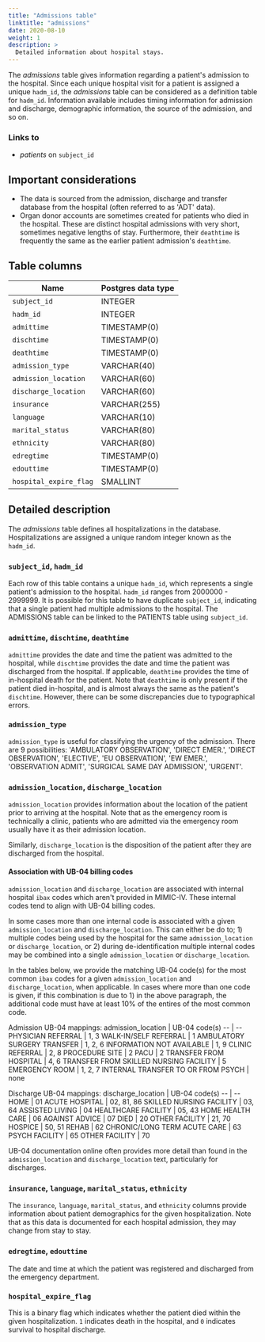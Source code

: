 ```yaml
---
title: "Admissions table"
linktitle: "admissions"
date: 2020-08-10
weight: 1
description: >
  Detailed information about hospital stays.
---
```


The *admissions* table gives information regarding a patient's admission to the hospital. Since each unique hospital visit for a patient is assigned a unique `hadm_id`, the *admissions* table can be considered as a definition table for `hadm_id`. Information available includes timing information for admission and discharge, demographic information, the source of the admission, and so on.

### Links to

* *patients* on `subject_id`

## Important considerations

* The data is sourced from the admission, discharge and transfer database from the hospital (often referred to as 'ADT' data).
* Organ donor accounts are sometimes created for patients who died in the hospital. These are distinct hospital admissions with very short, sometimes negative lengths of stay. Furthermore, their `deathtime` is frequently the same as the earlier patient admission's `deathtime`.

## Table columns

Name | Postgres data type
---- | ----
`subject_id` | INTEGER
`hadm_id` | INTEGER
`admittime` | TIMESTAMP(0)
`dischtime` | TIMESTAMP(0)
`deathtime` | TIMESTAMP(0)
`admission_type` | VARCHAR(40)
`admission_location` | VARCHAR(60)
`discharge_location` | VARCHAR(60)
`insurance` | VARCHAR(255)
`language` | VARCHAR(10)
`marital_status` | VARCHAR(80)
`ethnicity` | VARCHAR(80)
`edregtime` | TIMESTAMP(0)
`edouttime` | TIMESTAMP(0)
`hospital_expire_flag` | SMALLINT

## Detailed description

The *admissions* table defines all hospitalizations in the database. Hospitalizations are assigned a unique random integer known as the `hadm_id`.

### `subject_id`, `hadm_id`

Each row of this table contains a unique `hadm_id`, which represents a single patient's admission to the hospital. `hadm_id` ranges from 2000000 - 2999999. It is possible for this table to have duplicate `subject_id`, indicating that a single patient had multiple admissions to the hospital. The ADMISSIONS table can be linked to the PATIENTS table using `subject_id`.

### `admittime`, `dischtime`, `deathtime`

`admittime` provides the date and time the patient was admitted to the hospital, while `dischtime` provides the date and time the patient was discharged from the hospital. If applicable, `deathtime` provides the time of in-hospital death for the patient. Note that `deathtime` is only present if the patient died in-hospital, and is almost always the same as the patient's `dischtime`. However, there can be some discrepancies due to typographical errors.

### `admission_type`

`admission_type` is useful for classifying the urgency of the admission. There are 9 possibilities: 'AMBULATORY OBSERVATION', 'DIRECT EMER.', 'DIRECT OBSERVATION', 'ELECTIVE', 'EU OBSERVATION', 'EW EMER.', 'OBSERVATION ADMIT', 'SURGICAL SAME DAY ADMISSION', 'URGENT'.

### `admission_location`, `discharge_location`

`admission_location` provides information about the location of the patient prior to arriving at the hospital. Note that as the emergency room is technically a clinic, patients who are admitted via the emergency room usually have it as their admission location.

Similarly, `discharge_location` is the disposition of the patient after they are discharged from the hospital.

#### Association with UB-04 billing codes
`admission_location` and `discharge_location` are associated with internal hospital `ibax` codes which aren't provided in MIMIC-IV. These internal codes tend to align with UB-04 billing codes. 

In some cases more than one internal code is associated with a given `admission_location` and `discharge_location`. This can either be do to; 1) multiple codes being used by the hospital for the same `admission_location` or `discharge_location`, or 2) during de-identification multiple internal codes may be combined into a single `admission_location` or `discharge_location`. 

In the tables below, we provide the matching UB-04 code(s) for the most common `ibax` codes for a given `admission_location` and `discharge_location`, when applicable. In cases where more than one code is given, if this combination is due to 1) in the above paragraph, the additional code must have at least 10% of the entires of the most common code. 

Admission UB-04 mappings:
admission_location | UB-04 code(s)
-- | --
PHYSICIAN REFERRAL | 1, 3
WALK-IN/SELF REFERRAL | 1
AMBULATORY SURGERY TRANSFER | 1, 2, 6
INFORMATION NOT AVAILABLE | 1, 9
CLINIC REFERRAL | 2, 8
PROCEDURE SITE | 2
PACU | 2
TRANSFER FROM HOSPITAL | 4, 6
TRANSFER FROM SKILLED NURSING FACILITY | 5
EMERGENCY ROOM | 1, 2, 7
INTERNAL TRANSFER TO OR FROM PSYCH | none

Discharge UB-04 mappings:
discharge_location | UB-04 code(s)
-- | --
HOME | 01
ACUTE HOSPITAL | 02, 81, 86
SKILLED NURSING FACILITY | 03, 64
ASSISTED LIVING | 04
HEALTHCARE FACILITY | 05, 43
HOME HEALTH CARE | 06
AGAINST ADVICE | 07
DIED | 20
OTHER FACILITY | 21, 70
HOSPICE | 50, 51
REHAB | 62
CHRONIC/LONG TERM ACUTE CARE | 63
PSYCH FACILITY | 65
OTHER FACILITY | 70

UB-04 documentation online often provides more detail than found in the `admission_location` and `discharge_location` text, particularly for discharges.

### `insurance`, `language`, `marital_status`, `ethnicity`

The `insurance`, `language`, `marital_status`, and `ethnicity` columns provide information about patient demographics for the given hospitalization.
Note that as this data is documented for each hospital admission, they may change from stay to stay.

### `edregtime`, `edouttime`

The date and time at which the patient was registered and discharged from the emergency department.

### `hospital_expire_flag`

This is a binary flag which indicates whether the patient died within the given hospitalization. `1` indicates death in the hospital, and `0` indicates survival to hospital discharge.
